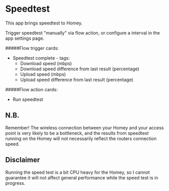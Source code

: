 # Speedtest

This app brings speedtest to Homey. 

Trigger speedtest "manually" via flow action, or configure a interval in the app settings page.

#####Flow trigger cards:
- Speedtest complete - tags:
    - Download speed (mbps)
    - Download speed difference from last result (percentage)
    - Upload speed (mbps)
    - Upload speed difference from last result (percentage)

#####Flow action cards:
- Run speedtest

## N.B.
Remember! The wireless connection between your Homey and your access point is very likely to be a bottleneck, and the results from speedtest running on the Homey will not necessarily reflect the routers connection speed.

## Disclaimer 
Running the speed test is a bit CPU heavy for the Homey, so I cannot guarantee it will not affect general performance while the speed test is in progress.